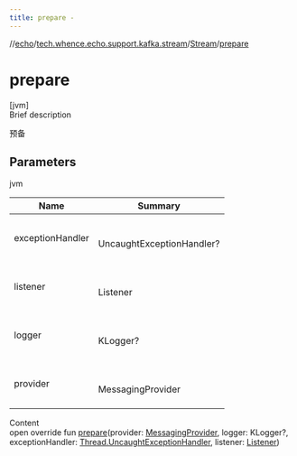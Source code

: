```yaml
---
title: prepare -
---
```

//[echo](../../index.md)/[tech.whence.echo.support.kafka.stream](../index.md)/[Stream](index.md)/[prepare](prepare.md)



# prepare  
[jvm]  
Brief description  


预备



## Parameters  
  
jvm  
  
|  Name|  Summary| 
|---|---|
| exceptionHandler| <br><br>UncaughtExceptionHandler?<br><br>
| listener| <br><br>Listener<br><br>
| logger| <br><br>KLogger?<br><br>
| provider| <br><br>MessagingProvider<br><br>
  
  
Content  
open override fun [prepare](prepare.md)(provider: [MessagingProvider](../../tech.whence.echo.job.stream.provider/-messaging-provider/index.md), logger: KLogger?, exceptionHandler: [Thread.UncaughtExceptionHandler](https://docs.oracle.com/javase/8/docs/api/java/lang/Thread.UncaughtExceptionHandler.html), listener: [Listener](../../tech.whence.echo.job.manager/-listener/index.md))  



